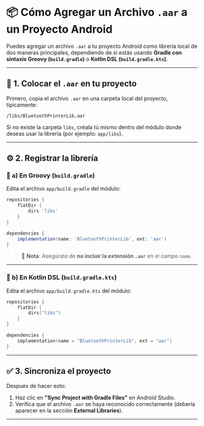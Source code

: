 # 📦 Cómo Agregar un Archivo `.aar` a un Proyecto Android

Puedes agregar un archivo `.aar` a tu proyecto Android como librería local de dos maneras principales, dependiendo de si estás usando **Gradle con sintaxis Groovy (`build.gradle`)** o **Kotlin DSL (`build.gradle.kts`)**.

---

## 🧩 1. Colocar el `.aar` en tu proyecto

Primero, copia el archivo `.aar` en una carpeta local del proyecto, típicamente:

```
/libs/BluetoothPrinterLib.aar
```

Si no existe la carpeta `libs`, créala tú mismo dentro del módulo donde deseas usar la librería (por ejemplo: `app/libs`).

---

## ⚙️ 2. Registrar la librería

### 🔸 a) En Groovy (`build.gradle`)

Edita el archivo `app/build.gradle` del módulo:

```groovy
repositories {
    flatDir {
        dirs 'libs'
    }
}

dependencies {
    implementation(name: 'BluetoothPrinterLib', ext: 'aar')
}
```

> 🔁 **Nota**: Asegúrate de **no incluir la extensión `.aar`** en el campo `name`.

---

### 🔸 b) En Kotlin DSL (`build.gradle.kts`)

Edita el archivo `app/build.gradle.kts` del módulo:

```kotlin
repositories {
    flatDir {
        dirs("libs")
    }
}

dependencies {
    implementation(name = "BluetoothPrinterLib", ext = "aar")
}
```

---

## ✅ 3. Sincroniza el proyecto

Después de hacer esto:

1. Haz clic en **"Sync Project with Gradle Files"** en Android Studio.
2. Verifica que el archivo `.aar` se haya reconocido correctamente (debería aparecer en la sección **External Libraries**).

---

